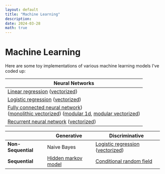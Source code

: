 ```yaml
---
layout: default
title: "Machine Learning"
description: 
date: 2024-03-28
math: true
---
```


# Machine Learning

Here are some toy implementations of various machine learning models I've coded up:

| Neural Networks |
|-----------------|
| [Linear regression](https://github.com/ebanner/ml/blob/master/notebooks/1d/Linear%20Regression.ipynb) ([vectorized](https://github.com/ebanner/ml/blob/master/notebooks/vectorized/Linear%20Regression.ipynb)) |
| [Logistic regression](https://github.com/ebanner/ml/blob/master/notebooks/1d/Softmax.ipynb) ([vectorized](https://github.com/ebanner/ml/blob/master/notebooks/vectorized/Softmax.ipynb)) |
| [Fully connected neural network](https://github.com/ebanner/ml/blob/master/notebooks/1d/nn/Monolithic.ipynb)) <br /> ([monolithic vectorized](https://github.com/ebanner/ml/blob/master/notebooks/vectorized/nn/Monolithic.ipynb)) ([modular 1d](https://github.com/ebanner/ml/blob/master/notebooks/1d/nn/Modular.ipynb), [modular vectorized](https://github.com/ebanner/ml/blob/master/notebooks/vectorized/nn/Modular.ipynb)) |
| [Recurrent neural network](https://github.com/ebanner/ml/blob/master/notebooks/1d/rnn/Monolithic.ipynb) ([vectorized](https://github.com/ebanner/ml/blob/master/notebooks/vectorized/rnn/Monolithic.ipynb)) |

|                    | Generative  | Discriminative |
| -------------------|-------------|----------------|
| **Non-Sequential** | Naive Bayes | [Logistic regression](https://github.com/ebanner/ml/blob/master/notebooks/1d/Softmax.ipynb) ([vectorized](https://github.com/ebanner/ml/blob/master/notebooks/vectorized/Softmax.ipynb)) |
| **Sequential**     | [Hidden markov model](https://github.com/ebanner/ml/blob/master/notebooks/seq/Hidden%20Markov%20Model.ipynb) | [Conditional random field](https://github.com/ebanner/Learning/blob/main/crf/CRF.ipynb) |

